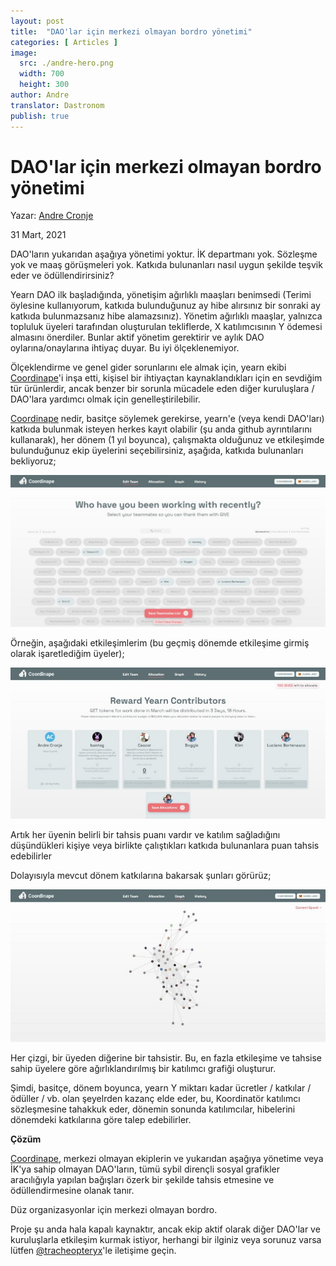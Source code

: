 ```yaml
---
layout: post
title:  "DAO'lar için merkezi olmayan bordro yönetimi"
categories: [ Articles ]
image:
  src: ./andre-hero.png
  width: 700
  height: 300
author: Andre
translator: Dastronom
publish: true
---
```


# DAO'lar için merkezi olmayan bordro yönetimi

Yazar: [Andre Cronje](https://twitter.com/AndreCronjeTech)</br>

31 Mart, 2021

DAO'ların yukarıdan aşağıya yönetimi yoktur. İK departmanı yok. Sözleşme yok ve maaş görüşmeleri yok. Katkıda bulunanları nasıl uygun şekilde teşvik eder ve ödüllendirirsiniz?

Yearn DAO ilk başladığında, yönetişim ağırlıklı maaşları benimsedi (Terimi öylesine kullanıyorum, katkıda bulunduğunuz ay hibe alırsınız bir sonraki ay katkıda bulunmazsanız hibe alamazsınız). Yönetim ağırlıklı maaşlar, yalnızca topluluk üyeleri tarafından oluşturulan tekliflerde, X katılımcısının Y ödemesi almasını önerdiler. Bunlar aktif yönetim gerektirir ve aylık DAO oylarına/onaylarına ihtiyaç duyar. Bu iyi ölçeklenemiyor.

Ölçeklendirme ve genel gider sorunlarını ele almak için, yearn ekibi [Coordinape](https://coordinape.com/)'i inşa etti, kişisel bir ihtiyaçtan kaynaklandıkları için en sevdiğim tür ürünlerdir, ancak benzer bir sorunla mücadele eden diğer kuruluşlara / DAO'lara yardımcı olmak için genelleştirilebilir.

[Coordinape](https://coordinape.com/) nedir, basitçe söylemek gerekirse, yearn'e (veya kendi DAO'ları) katkıda bulunmak isteyen herkes kayıt olabilir (şu anda github ayrıntılarını kullanarak), her dönem (1 yıl boyunca), çalışmakta olduğunuz ve etkileşimde bulunduğunuz ekip üyelerini seçebilirsiniz, aşağıda, katkıda bulunanları bekliyoruz;

![](1.jpg)

Örneğin, aşağıdaki etkileşimlerim (bu geçmiş dönemde etkileşime girmiş olarak işaretlediğim üyeler);

![](2.jpg)

Artık her üyenin belirli bir tahsis puanı vardır ve katılım sağladığını düşündükleri kişiye veya birlikte çalıştıkları katkıda bulunanlara puan tahsis edebilirler

Dolayısıyla mevcut dönem katkılarına bakarsak şunları görürüz;

![](3.jpg)

Her çizgi, bir üyeden diğerine bir tahsistir. Bu, en fazla etkileşime ve tahsise sahip üyelere göre ağırlıklandırılmış bir katılımcı grafiği oluşturur.

Şimdi, basitçe, dönem boyunca, yearn Y miktarı kadar ücretler / katkılar / ödüller / vb. olan şeyelrden kazanç elde eder, bu, Koordinatör katılımcı sözleşmesine tahakkuk eder, dönemin sonunda katılımcılar, hibelerini dönemdeki katkılarına göre talep edebilirler.

**Çözüm**

[Coordinape](https://coordinape.com/), merkezi olmayan ekiplerin ve yukarıdan aşağıya yönetime veya İK'ya sahip olmayan DAO'ların, tümü sybil dirençli sosyal grafikler aracılığıyla yapılan bağışları özerk bir şekilde tahsis etmesine ve ödüllendirmesine olanak tanır.

Düz organizasyonlar için merkezi olmayan bordro.

Proje şu anda hala kapalı kaynaktır, ancak ekip aktif olarak diğer DAO'lar ve kuruluşlarla etkileşim kurmak istiyor, herhangi bir ilginiz veya sorunuz varsa lütfen [@tracheopteryx](https://twitter.com/tracheopteryx)'le iletişime geçin.
